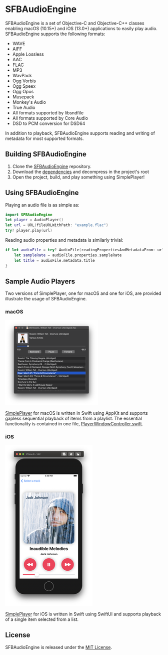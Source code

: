 # SFBAudioEngine

SFBAudioEngine is a set of Objective-C and Objective-C++ classes enabling macOS (10.15+) and iOS (13.0+) applications to easily play audio. SFBAudioEngine supports the following formats:

* WAVE
* AIFF
* Apple Lossless
* AAC
* FLAC
* MP3
* WavPack
* Ogg Vorbis
* Ogg Speex
* Ogg Opus
* Musepack
* Monkey's Audio
* True Audio
* All formats supported by libsndfile
* All formats supported by Core Audio
* DSD to PCM conversion for DSD64

In addition to playback, SFBAudioEngine supports reading and writing of metadata for most supported formats.

## Building SFBAudioEngine

1. Clone the [SFBAudioEngine](https://github.com/sbooth/SFBAudioEngine) repository.
2. Download the [dependencies](https://files.sbooth.org/SFBAudioEngine-dependencies.tar.bz2) and decompress in the project's root
3. Open the project, build, and play something using SimplePlayer!

## Using SFBAudioEngine

Playing an audio file is as simple as:

~~~swift
import SFBAudioEngine
let player = AudioPlayer()
let url = URL(fileURLWithPath: "example.flac")
try? player.play(url)
~~~

Reading audio properties and metadata is similarly trivial:

~~~swift
if let audioFile = try? AudioFile(readingPropertiesAndMetadataFrom: url) {
    let sampleRate = audioFile.properties.sampleRate
    let title = audioFile.metadata.title
}

~~~

## Sample Audio Players

Two versions of SimplePlayer, one for macOS and one for iOS, are provided illustrate the usage of SFBAudioEngine.

### macOS

![Image of an audio player window](SimplePlayer/screenshot.png)

[SimplePlayer](SimplePlayer/) for macOS is written in Swift using AppKit and supports gapless sequential playback of items from a playlist. The essential functionality is contained in one file, [PlayerWindowController.swift](SimplePlayer/PlayerWindowController.swift).

### iOS

![Image of audio file playback progress](SimplePlayer-iOS/screenshot.png)

[SimplePlayer](SimplePlayer-iOS/) for iOS is written in Swift using SwiftUI and supports playback of a single item selected from a list.

## License

SFBAudioEngine is released under the [MIT License](https://github.com/sbooth/SFBAudioEngine/blob/master/LICENSE.txt).

